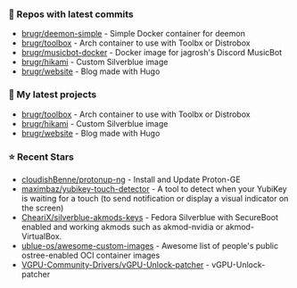 ### 👷 Repos with latest commits

- [brugr/deemon-simple](https://github.com/brugr/deemon-simple) - Simple Docker container for deemon
- [brugr/toolbox](https://github.com/brugr/toolbox) - Arch container to use with Toolbx or Distrobox
- [brugr/musicbot-docker](https://github.com/brugr/musicbot-docker) - Docker image for jagrosh&#39;s Discord MusicBot
- [brugr/hikami](https://github.com/brugr/hikami) - Custom Silverblue image
- [brugr/website](https://github.com/brugr/website) - Blog made with Hugo
### 🌱 My latest projects

- [brugr/toolbox](https://github.com/brugr/toolbox) - Arch container to use with Toolbx or Distrobox
- [brugr/hikami](https://github.com/brugr/hikami) - Custom Silverblue image
- [brugr/website](https://github.com/brugr/website) - Blog made with Hugo
### ⭐ Recent Stars

- [cloudishBenne/protonup-ng](https://github.com/cloudishBenne/protonup-ng) - Install and Update Proton-GE
- [maximbaz/yubikey-touch-detector](https://github.com/maximbaz/yubikey-touch-detector) - A tool to detect when your YubiKey is waiting for a touch (to send notification or display a visual indicator on the screen)
- [CheariX/silverblue-akmods-keys](https://github.com/CheariX/silverblue-akmods-keys) - Fedora Silverblue with SecureBoot enabled and working akmods such as akmod-nvidia or akmod-VirtualBox.
- [ublue-os/awesome-custom-images](https://github.com/ublue-os/awesome-custom-images) - Awesome list of people&#39;s public ostree-enabled OCI container images
- [VGPU-Community-Drivers/vGPU-Unlock-patcher](https://github.com/VGPU-Community-Drivers/vGPU-Unlock-patcher) - vGPU-Unlock-patcher
